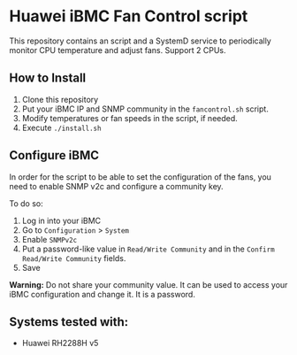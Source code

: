 # Huawei iBMC Fan Control script

This repository contains an script and a SystemD service to periodically monitor
CPU temperature and adjust fans.
Support 2 CPUs.

## How to Install

1. Clone this repository
2. Put your iBMC IP and SNMP community in the `fancontrol.sh` script.
3. Modify temperatures or fan speeds in the script, if needed.
4. Execute `./install.sh`

## Configure iBMC

In order for the script to be able to set the configuration of the fans, you
need to enable SNMP v2c and configure a community key.

To do so:

1. Log in into your iBMC
2. Go to `Configuration` > `System`
3. Enable `SNMPv2c`
4. Put a password-like value in `Read/Write Community` and in the `Confirm Read/Write Community` fields.
5. Save

**Warning:** Do not share your community value. It can be used to access your
iBMC configuration and change it. It is a password.

## Systems tested with:

- Huawei RH2288H v5
